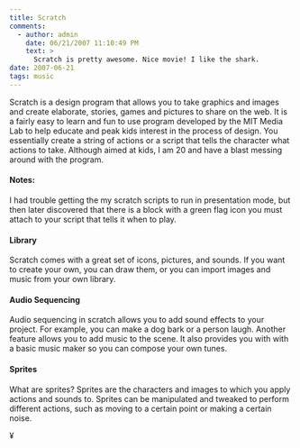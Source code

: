 ```yaml
---
title: Scratch
comments:
  - author: admin
    date: 06/21/2007 11:10:49 PM
    text: >
      Scratch is pretty awesome. Nice movie! I like the shark.
date: 2007-06-21
tags: music
---
```

Scratch is a design program that allows you to take graphics and images and create elaborate, stories, games and pictures to share on the web.  It is a fairly easy to learn and fun to use program developed by the MIT Media Lab to help educate and peak kids interest in the process of design.  You essentially create a string of actions or a script that tells the character what actions to take.  Although aimed at kids, I am 20 and have a blast messing around with the program.

#### <strong>Notes:</strong>

I had trouble getting the my scratch scripts to run in presentation mode, but then later discovered that there is a block with a green flag icon you must attach to your script that tells it when to play.

#### <strong>Library</strong>

Scratch comes with a great set of icons, pictures, and sounds. If you want to create your own, you can draw them, or you can import images and music from your own library.

#### <strong>Audio Sequencing</strong>

Audio sequencing in scratch allows you to add sound effects to your project.  For example, you can make a dog bark or a person laugh.  Another feature allows you to add music to the scene.  It also provides you with with a basic music maker so you can compose your own tunes.

#### <strong>Sprites</strong>

What are sprites?  Sprites are the characters and images to which you apply actions and sounds to.  Sprites can be manipulated and tweaked to perform different actions, such as moving to a certain point or making a certain noise.

¥

